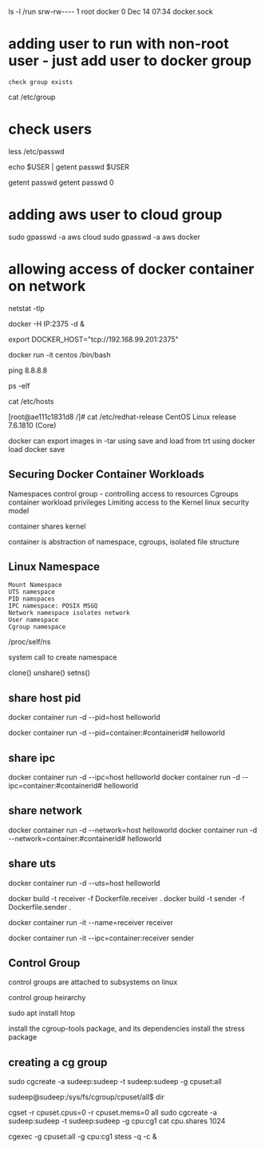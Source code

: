 ls -l /run
srw-rw----  1 root  docker    0 Dec 14 07:34 docker.sock

# adding user to run with non-root user - just add user to docker group
    check group exists

cat /etc/group
# check users
less /etc/passwd

echo $USER | getent passwd $USER

getent passwd 
getent passwd  0

#  adding aws user to cloud group
sudo gpasswd -a aws cloud
sudo gpasswd -a aws docker

# allowing access of docker container on network
netstat -tlp

docker -H IP:2375 -d &

export DOCKER_HOST="tcp://192.168.99.201:2375"

docker run -it centos /bin/bash

ping 8.8.8.8

ps -elf

cat /etc/hosts

[root@ae111c1831d8 /]# cat /etc/redhat-release 
CentOS Linux release 7.6.1810 (Core) 

docker can export images in -tar using save and  load from trt using 
docker load
docker save


Securing Docker Container Workloads
------------------------------------
Namespaces
control group - controlling access to resources
Cgroups
container workload privileges
Limiting access to the Kernel
linux security model


container shares kernel

container is abstraction of namespace, cgroups, isolated file structure

Linux Namespace
----------------
    Mount Namespace
    UTS namespace
    PID namspaces
    IPC namespace: POSIX MSGQ 
    Network namespace isolates network
    User namespace
    Cgroup namespace

/proc/self/ns

system call to create namespace

clone()  unshare() setns()

share host pid
--------------
docker container run -d --pid=host helloworld

docker container run -d --pid=container:#containerid# helloworld

share ipc
---------
docker container run -d --ipc=host helloworld
docker container run -d --ipc=container:#containerid# helloworld

share network
---------
docker container run -d --network=host helloworld
docker container run -d --network=container:#containerid# helloworld

share uts
---------
docker container run -d --uts=host helloworld

docker build -t receiver -f Dockerfile.receiver . 
 docker build -t sender -f Dockerfile.sender . 

 docker container run -it --name=receiver receiver

docker container run -it --ipc=container:receiver sender

Control Group
---------------

control groups are attached to subsystems on linux

control group heirarchy

sudo apt install htop

install the cgroup-tools package, and its dependencies
install the stress package

creating a cg group
-------------------
sudo cgcreate -a sudeep:sudeep -t sudeep:sudeep -g cpuset:all

sudeep@sudeep:/sys/fs/cgroup/cpuset/all$ dir

cgset -r cpuset.cpus=0 -r cpuset.mems=0 all
sudo cgcreate -a sudeep:sudeep -t sudeep:sudeep -g cpu:cg1
cat cpu.shares
1024


cgexec -g cpuset:all -g cpu:cg1 stess -q -c &

